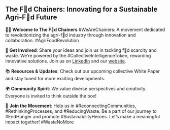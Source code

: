 ## The F🔗d Chainers: Innovating for a Sustainable Agri-F🔗d Future

🙋‍♂️ **Welcome to The F🔗d Chainers** #WeAreChainers: A movement dedicated to revolutionizing the agri-f🔗d industry through innovation and collaboration. #AgriFoodRevolution

🌟 **Get Involved**: Share your ideas and join us in tackling f🔗d scarcity and waste. We’re powered by the #CollectiveIntelligenceToken, rewarding innovative solutions. Join us on [LinkedIn](https://www.linkedin.com/company/the-food-chainers) and our [website](http://thefoodchainers.io).

📚 **Resources & Updates**: Check out our upcoming collective White Paper and stay tuned for more exciting developments.

🌍 **Community Spirit**: We value diverse perspectives and creativity. Everyone is invited to think outside the box!

🔗 **Join the Movement**: Help us in #ReconnectingCommunities, #RethinkingProcesses, and #ReducingWaste. Be a part of our journey to #EndHunger and promote #SustainabilityHeroes. Let’s make a meaningful impact together! #WasteNoMore
